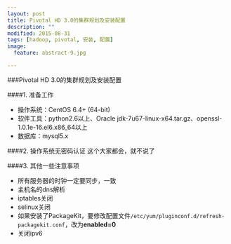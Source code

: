 ```yaml
---
layout: post
title: Pivotal HD 3.0的集群规划及安装配置
description: ""
modified: 2015-08-31
tags: [hadoop, pivotal, 安装, 配置]
image:
  feature: abstract-9.jpg

---
```


###Pivotal HD 3.0的集群规划及安装配置

####1. 准备工作
* 操作系统：CentOS 6.4+ (64-bit)
* 软件工具：python2.6以上、Oracle jdk-7u67-linux-x64.tar.gz、openssl-1.0.1e-16.el6.x86_64以上
* 数据库：mysql5.x

####2. 操作系统无密码认证
这个大家都会，就不说了

####3. 其他一些注意事项
* 所有服务器的时钟一定要同步，一致
* 主机名的dns解析
* iptables关闭
* selinux关闭
* 如果安装了PackageKit，要修改配置文件`/etc/yum/pluginconf.d/refresh-packagekit.conf`，改为**enabled=0**
* 关闭ipv6